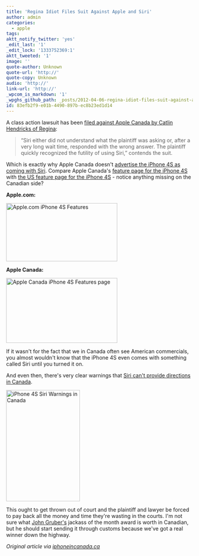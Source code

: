 ```yaml
---
title: 'Regina Idiot Files Suit Against Apple and Siri'
author: admin
categories:
  - apple
tags: 
aktt_notify_twitter: 'yes'
_edit_last: '1'
_edit_lock: '1333752369:1'
aktt_tweeted: '1'
image: ''
quote-author: Unknown
quote-url: 'http://'
quote-copy: Unknown
audio: 'http://'
link-url: 'http://'
_wpcom_is_markdown: '1'
_wpghs_github_path: _posts/2012-04-06-regina-idiot-files-suit-against-apple-and-siri.md
id: 83efb2f9-e01b-4490-897b-ec8b23ed1d14
---
```

<p>A class action lawsuit has been <a href="http://www.iphoneincanada.ca/iphone-news/canadian-files-class-action-lawsuit-against-apple-and-siri-on-the-iphone-4s/">filed against Apple Canada by Catlin Hendricks of Regina</a>:</p>
<blockquote><p>
  “Siri either did not understand what the plaintiff was asking or, after a very long wait time, responded with the wrong answer. The plaintiff quickly recognized the futility of using Siri,” contends the suit.
</p></blockquote>
<p>Which is exactly why Apple Canada doesn't <a href="http://www.apple.com/ca/iphone/">advertise the iPhone 4S as coming with Siri</a>. Compare Apple Canada's <a href="http://www.apple.com/ca/iphone/features/">feature page for the iPhone 4S</a> with <a href="http://www.apple.com/iphone/features/">the US feature page for the iPhone 4S</a> - notice anything missing on the Canadian side?</p>
<p><strong>Apple.com:</strong></p>
<p><a href="https://chrisenns.com/wp-content/uploads/2012/04/Apple.com-iPhone-4S-Features.png"><img src="https://chrisenns.com/wp-content/uploads/2012/04/Apple.com-iPhone-4S-Features-300x157.png" alt="Apple.com iPhone 4S Features" title="Apple.com iPhone 4S Features" width="300" height="157" class="aligncenter size-medium wp-image-20278" /></a></p>
<p><strong>Apple Canada:</strong></p>
<p><a href="https://chrisenns.com/wp-content/uploads/2012/04/Apple-Canada-iPhone-4S-Features-page.png"><img src="https://chrisenns.com/wp-content/uploads/2012/04/Apple-Canada-iPhone-4S-Features-page-300x175.png" alt="Apple Canada iPhone 4S Features page" title="Apple Canada iPhone 4S Features page" width="300" height="175" class="aligncenter size-medium wp-image-20277" /></a></p>
<p>If it wasn't for the fact that we in Canada often see American commercials, you almost wouldn't know that the iPhone 4S even comes with something called Siri until you turned it on.</p>
<p>And even then, there's very clear warnings that <a href="http://www.iphoneincanada.ca/iphone-4s/siri-in-canada-hands-on-no-restaurants-maps-and-directions-video/">Siri can't provide directions in Canada</a>.</p>
<p><img src="https://chrisenns.com/wp-content/uploads/2012/04/photo-13-233x350-199x300.jpg" alt="iPhone 4S Siri Warnings in Canada" title="iPhone 4S Siri Warnings in Canada" width="199" height="300" class="aligncenter size-medium wp-image-20279" /></p>
<p>This ought to get thrown out of court and the plaintiff and lawyer be forced to pay back all the money and time they're wasting in the courts. I'm not sure what <a href="http://daringfireball.net">John Gruber's</a> jackass of the month award is worth in Canadian, but he should start sending it through customs because we've got a real winner down the highway.</p>
<p><em>Original article via <a href="http://www.iphoneincanada.ca/iphone-news/canadian-files-class-action-lawsuit-against-apple-and-siri-on-the-iphone-4s/">iphoneincanada.ca</a></em></p>
